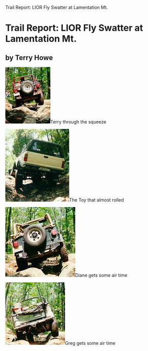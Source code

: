 Trail Report: LIOR Fly Swatter at Lamentation Mt.

# Trail Report: LIOR Fly Swatter at Lamentation Mt.

## by Terry Howe

![](/images/terry/trail/s101.jpg)Terry through the squeeze

![](/images/terry/trail/s103.jpg)The Toy that almost rolled

![](/images/terry/trail/s112.jpg)Diane gets some air time

![](/images/terry/trail/s94.jpg)Greg gets some air time
